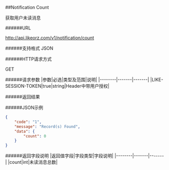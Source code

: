 ##Notification Count获取用户未读消息######URLhttp://api.likeorz.com/v1/notification/count######支持格式JSON######HTTP请求方式GET######请求参数|参数|必选|类型及范围|说明||--------|-------|-------||LIKE-SESSION-TOKEN|true|string|Header中带用户授权|######返回结果######JSON示例```json{    "code": "1",     "message": "Record(s) Found",     "data": {        "count": 0    }}```######返回字段说明|返回值字段|字段类型|字段说明||--------|-------|-------||count|int|未读消息总数|